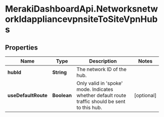 # MerakiDashboardApi.NetworksnetworkIdappliancevpnsiteToSiteVpnHubs

## Properties
Name | Type | Description | Notes
------------ | ------------- | ------------- | -------------
**hubId** | **String** | The network ID of the hub. | 
**useDefaultRoute** | **Boolean** | Only valid in 'spoke' mode. Indicates whether default route traffic should be sent to this hub. | [optional] 


